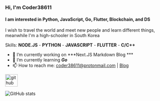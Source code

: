 ### Hi, I'm Coder38611
#### I am interested in Python, JavaScript, Go, Flutter, Blockchain, and DS
I wish to travel the world and meet new people and learn different things, meanwhile I'm a high-schooler in South Korea

Skills: **NODE.JS** - **PYTHON** - **JAVASCRIPT** - **FLUTTER** - **C/C++**

- 🔭 I’m currently working on ***Next.JS Markdown Blog ***
- 🌱 I’m currently learning ***Go*** 
- 📫 How to reach me: coder38611@protonmail.com | [Blog](https://coder38611.tistory.com)


[<img src='https://cdn.jsdelivr.net/npm/simple-icons@3.0.1/icons/github.svg' alt='github' height='40'>](https://github.com/coder38611)

![GitHub stats](https://github-readme-stats.vercel.app/api?username=coder38611&show_icons=true)  
